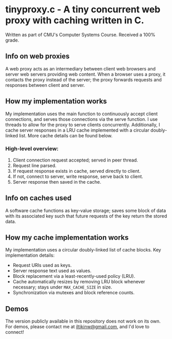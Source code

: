 # tinyproxy.c - A tiny concurrent web proxy with caching written in C.
Written as part of CMU's Computer Systems Course. Received a 100% grade.
## Info on web proxies
A web proxy acts as an intermediary between client web browsers and server web servers providing web content. When a browser uses a proxy, it contacts the proxy instead of the server; the proxy forwards requests and responses between client and server.
## How my implementation works
My implementation uses the main function to continuously accept client connections, and serves those connections via the serve function. I use threads to allow for the proxy to serve clients concurrently. Additionally, I cache server responses in a LRU cache implemented with a circular doubly-linked list. More cache details can be found below.
### High-level overview:
1. Client connection request accepted; served in peer thread.
2. Request line parsed.
3. If request response exists in cache, served directly to client.
4. If not, connect to server, write response, serve back to client.
5. Server response then saved in the cache.
## Info on caches used
A software cache functions as key-value storage; saves some block of data with its associated key such that future requests of the key return the stored data.
## How my cache implementation works
My implementation uses a circular doubly-linked list of cache blocks.
Key implementation details:
* Request URIs used as keys.
* Server response text used as values.
* Block replacement via a least-recently-used policy (LRU).
* Cache automatically resizes by removing LRU block whenever necessary; stays under ```MAX_CACHE_SIZE``` in size.
* Synchronization via mutexes and block reference counts.
## Demos
The version publicly available in this repository does not work on its own. For demos, please contact me at iltikinw@gmail.com, and I'd love to connect!